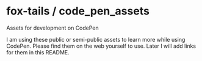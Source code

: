 # fox-tails / code_pen_assets
Assets for development on CodePen

I am using these public or semi-public assets to learn more while using CodePen.  Please find them on the web yourself to use. Later I will add links for them in this README.
